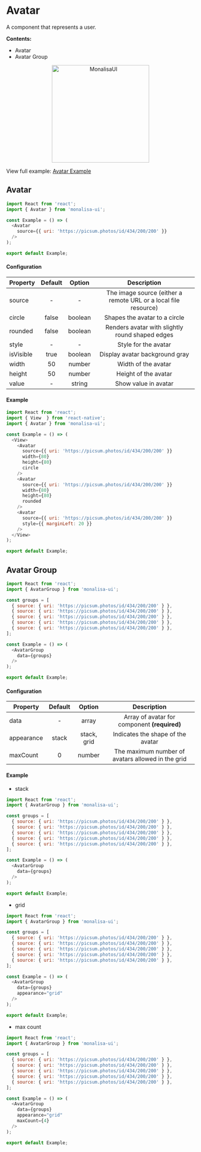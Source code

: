 # Avatar

A component that represents a user.

**Contents:**
- Avatar
- Avatar Group

<p align="center">
  <img
	  src="https://raw.githubusercontent.com/tuantvk/monalisa-ui/master/assets/monalisaui-avatar.png"
		alt="MonalisaUI"
		width="260">
</p>

View full example: [Avatar Example](https://github.com/tuantvk/monalisa-ui/blob/master/example/Avatar/index.js)

## Avatar

```javascript
import React from 'react';
import { Avatar } from 'monalisa-ui';

const Example = () => (
  <Avatar
    source={{ uri: 'https://picsum.photos/id/434/200/200' }}
  />
);

export default Example;
```

#### Configuration

| Property      | Default       | Option    | Description  |
| ------------- |:-------------:|:---------:|:------------:|
| source        | -             | -         | The image source (either a remote URL or a local file resource) |
| circle        | false         | boolean   | Shapes the avatar to a circle |
| rounded       | false         | boolean   | Renders avatar with slightly round shaped edges |
| style         | -             | -         | Style for the avatar |
| isVisible     | true          | boolean   | Display avatar background gray |
| width         | 50            | number    | Width of the avatar |
| height        | 50            | number    | Height of the avatar |
| value         | -             | string    | Show value in avatar |


#### Example

```javascript
import React from 'react';
import { View  } from 'react-native';
import { Avatar } from 'monalisa-ui';

const Example = () => (
  <View>
    <Avatar
      source={{ uri: 'https://picsum.photos/id/434/200/200' }}
      width={80}
      height={80}
      circle
    />
    <Avatar
      source={{ uri: 'https://picsum.photos/id/434/200/200' }}
      width={80}
      height={80}
      rounded
    />
    <Avatar
      source={{ uri: 'https://picsum.photos/id/434/200/200' }}
      style={{ marginLeft: 20 }}
    />
  </View>
);

export default Example;
```

## Avatar Group

```javascript
import React from 'react';
import { AvatarGroup } from 'monalisa-ui';

const groups = [
  { source: { uri: 'https://picsum.photos/id/434/200/200' } },
  { source: { uri: 'https://picsum.photos/id/434/200/200' } },
  { source: { uri: 'https://picsum.photos/id/434/200/200' } },
  { source: { uri: 'https://picsum.photos/id/434/200/200' } },
  { source: { uri: 'https://picsum.photos/id/434/200/200' } },
];

const Example = () => (
  <AvatarGroup
    data={groups}
  />
);

export default Example;
```

#### Configuration

| Property      | Default       | Option      | Description  |
| ------------- |:-------------:|:-----------:|:------------:|
| data          | -             | array       | Array of avatar for component **(required)** |
| appearance    | stack         | stack, grid | Indicates the shape of the avatar |
| maxCount      | 0             | number      | The maximum number of avatars allowed in the grid |


#### Example

- stack

```javascript
import React from 'react';
import { AvatarGroup } from 'monalisa-ui';

const groups = [
  { source: { uri: 'https://picsum.photos/id/434/200/200' } },
  { source: { uri: 'https://picsum.photos/id/434/200/200' } },
  { source: { uri: 'https://picsum.photos/id/434/200/200' } },
  { source: { uri: 'https://picsum.photos/id/434/200/200' } },
  { source: { uri: 'https://picsum.photos/id/434/200/200' } },
];

const Example = () => (
  <AvatarGroup
    data={groups}
  />
);

export default Example;
```

- grid

```javascript
import React from 'react';
import { AvatarGroup } from 'monalisa-ui';

const groups = [
  { source: { uri: 'https://picsum.photos/id/434/200/200' } },
  { source: { uri: 'https://picsum.photos/id/434/200/200' } },
  { source: { uri: 'https://picsum.photos/id/434/200/200' } },
  { source: { uri: 'https://picsum.photos/id/434/200/200' } },
  { source: { uri: 'https://picsum.photos/id/434/200/200' } },
];

const Example = () => (
  <AvatarGroup
    data={groups}
    appearance="grid"
  />
);

export default Example;
```

- max count

```javascript
import React from 'react';
import { AvatarGroup } from 'monalisa-ui';

const groups = [
  { source: { uri: 'https://picsum.photos/id/434/200/200' } },
  { source: { uri: 'https://picsum.photos/id/434/200/200' } },
  { source: { uri: 'https://picsum.photos/id/434/200/200' } },
  { source: { uri: 'https://picsum.photos/id/434/200/200' } },
  { source: { uri: 'https://picsum.photos/id/434/200/200' } },
];

const Example = () => (
  <AvatarGroup
    data={groups}
    appearance="grid"
    maxCount={4}
  />
);

export default Example;
```